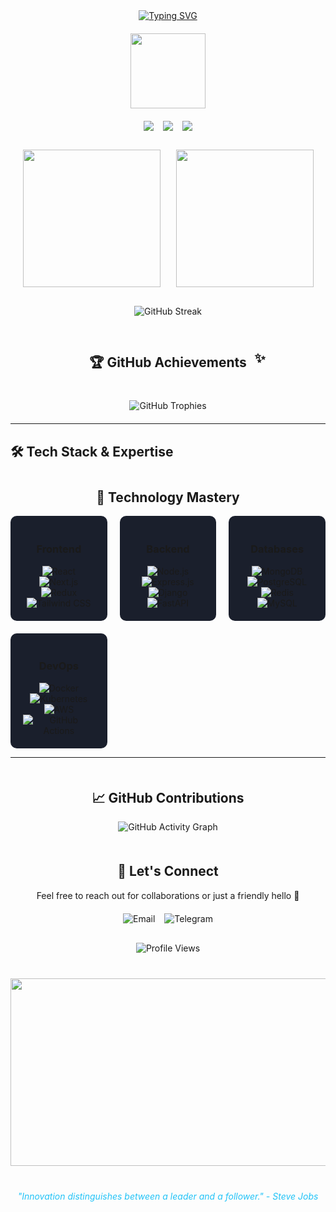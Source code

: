 <div align="center">
  
  <!-- Dynamic Animated Header -->
  <a href="https://git.io/typing-svg">
    <img src="https://readme-typing-svg.demolab.com?font=Fira+Code&weight=700&size=34&pause=1000&color=22C3F7&center=true&vCenter=true&width=700&lines=DINMUHAMMAD+YAGAFAROV;FULL+STACK+DEVELOPER;OPEN+SOURCE+CONTRIBUTOR;TECH+INNOVATOR;PROBLEM+SOLVER" alt="Typing SVG" />
  </a>
  
  <!-- Animated GIF with Floating Effect -->
  <div style="margin: 20px 0; animation: float 4s ease-in-out infinite;">
    <img src="https://media.giphy.com/media/M9gbBd9nbDrOTu1Mqx/giphy.gif" width="120"/>
  </div>
  
  <!-- Social Badges with Hover Effects -->
  <div style="display: flex; gap: 15px; justify-content: center; margin: 20px 0;">
    <a href="https://medium.com/@dinmuhammadyagafarov" target="_blank" style="transition: transform 0.3s;">
      <img src="https://img.shields.io/badge/-Medium-000000?style=for-the-badge&logo=medium&logoColor=white" onmouseover="this.style.transform='scale(1.1)'" onmouseout="this.style.transform='scale(1)'" />
    </a>
    <a href="https://leetcode.com/anodra/" target="_blank" style="transition: transform 0.3s;">
      <img src="https://img.shields.io/badge/-LeetCode-FFA116?style=for-the-badge&logo=leetcode&logoColor=black" onmouseover="this.style.transform='scale(1.1)'" onmouseout="this.style.transform='scale(1)'" />
    </a>
    <a href="https://github.com/yagafarov" target="_blank" style="transition: transform 0.3s;">
      <img src="https://img.shields.io/badge/-GitHub-181717?style=for-the-badge&logo=github&logoColor=white" onmouseover="this.style.transform='scale(1.1)'" onmouseout="this.style.transform='scale(1)'" />
    </a>
  </div>
  
  <!-- GitHub Stats Cards with Glow Effect -->
  <div style="display: flex; flex-wrap: wrap; justify-content: center; gap: 25px; margin: 30px 0;">
    <a href="https://github.com/yagafarov" style="text-decoration: none; transition: transform 0.3s, filter 0.3s;" onmouseover="this.style.transform='translateY(-5px)'; this.style.filter='drop-shadow(0 5px 15px rgba(34, 211, 247, 0.4))'" onmouseout="this.style.transform='none'; this.style.filter='none'">
      <img height="220" src="https://github-readme-stats.vercel.app/api?username=yagafarov&show_icons=true&theme=dark&hide_border=true&bg_color=0d1117&title_color=22D3F7&icon_color=22D3F7&include_all_commits=true" />
    </a>
    <a href="https://github.com/yagafarov" style="text-decoration: none; transition: transform 0.3s, filter 0.3s;" onmouseover="this.style.transform='translateY(-5px)'; this.style.filter='drop-shadow(0 5px 15px rgba(34, 211, 247, 0.4))'" onmouseout="this.style.transform='none'; this.style.filter='none'">
      <img height="220" src="https://github-readme-stats.vercel.app/api/top-langs?username=yagafarov&layout=compact&langs_count=8&card_width=320&theme=dark&hide_border=true&bg_color=0d1117&title_color=22D3F7" />
    </a>
  </div>
  
  <!-- GitHub Streak with Animation -->
  <div style="margin: 30px 0; animation: pulse 2s infinite;">
    <img src="https://streak-stats.demolab.com?user=yagafarov&theme=dark&hide_border=true&background=0d1117&ring=22D3F7&fire=22D3F7&currStreakLabel=22D3F7&sideNums=22D3F7&sideLabels=22D3F7" alt="GitHub Streak" />
  </div>
  
  <!-- Trophy Case with Shine Effect -->
  <h2 style="margin-bottom: 20px; position: relative; display: inline-block;">
    🏆 GitHub Achievements
    <span style="position: absolute; top: -5px; right: -30px; animation: shine 2s infinite;">✨</span>
  </h2>
  <div style="margin: 20px 0;">
    <img src="https://github-profile-trophy.vercel.app/?username=yagafarov&theme=darkhub&no-bg=true&no-frame=true&column=5&margin-w=15&margin-h=15" alt="GitHub Trophies" />
  </div>
  
</div>

---

## 🛠️ Tech Stack & Expertise

<div align="center">
  
  
  <!-- Technology Grid -->
  <h2 style="margin-top: 40px;">🔧 Technology Mastery</h2>
  <div style="display: grid; grid-template-columns: repeat(auto-fit, minmax(150px, 1fr)); gap: 20px; max-width: 900px; margin: 0 auto;">
    <div style="background: #1a1f2c; padding: 20px; border-radius: 10px; transition: transform 0.3s;" onmouseover="this.style.transform='scale(1.05)'" onmouseout="this.style.transform='scale(1)'">
      <h3>Frontend</h3>
      <div>
        <img src="https://img.shields.io/badge/React-61DAFB?style=flat&logo=react&logoColor=black" alt="React" />
        <img src="https://img.shields.io/badge/Next.js-000000?style=flat&logo=nextdotjs&logoColor=white" alt="Next.js" />
        <img src="https://img.shields.io/badge/Redux-764ABC?style=flat&logo=redux&logoColor=white" alt="Redux" />
        <img src="https://img.shields.io/badge/Tailwind_CSS-06B6D4?style=flat&logo=tailwind-css&logoColor=white" alt="Tailwind CSS" />
      </div>
    </div>
    <div style="background: #1a1f2c; padding: 20px; border-radius: 10px; transition: transform 0.3s;" onmouseover="this.style.transform='scale(1.05)'" onmouseout="this.style.transform='scale(1)'">
      <h3>Backend</h3>
      <div>
        <img src="https://img.shields.io/badge/Node.js-339933?style=flat&logo=nodedotjs&logoColor=white" alt="Node.js" />
        <img src="https://img.shields.io/badge/Express.js-000000?style=flat&logo=express&logoColor=white" alt="Express.js" />
        <img src="https://img.shields.io/badge/Django-092E20?style=flat&logo=django&logoColor=white" alt="Django" />
        <img src="https://img.shields.io/badge/FastAPI-009688?style=flat&logo=fastapi&logoColor=white" alt="FastAPI" />
      </div>
    </div>
    <div style="background: #1a1f2c; padding: 20px; border-radius: 10px; transition: transform 0.3s;" onmouseover="this.style.transform='scale(1.05)'" onmouseout="this.style.transform='scale(1)'">
      <h3>Databases</h3>
      <div>
        <img src="https://img.shields.io/badge/MongoDB-47A248?style=flat&logo=mongodb&logoColor=white" alt="MongoDB" />
        <img src="https://img.shields.io/badge/PostgreSQL-4169E1?style=flat&logo=postgresql&logoColor=white" alt="PostgreSQL" />
        <img src="https://img.shields.io/badge/Redis-DC382D?style=flat&logo=redis&logoColor=white" alt="Redis" />
        <img src="https://img.shields.io/badge/MySQL-4479A1?style=flat&logo=mysql&logoColor=white" alt="MySQL" />
      </div>
    </div>
    <div style="background: #1a1f2c; padding: 20px; border-radius: 10px; transition: transform 0.3s;" onmouseover="this.style.transform='scale(1.05)'" onmouseout="this.style.transform='scale(1)'">
      <h3>DevOps</h3>
      <div>
        <img src="https://img.shields.io/badge/Docker-2496ED?style=flat&logo=docker&logoColor=white" alt="Docker" />
        <img src="https://img.shields.io/badge/Kubernetes-326CE5?style=flat&logo=kubernetes&logoColor=white" alt="Kubernetes" />
        <img src="https://img.shields.io/badge/AWS-232F3E?style=flat&logo=amazon-aws&logoColor=white" alt="AWS" />
        <img src="https://img.shields.io/badge/GitHub_Actions-2088FF?style=flat&logo=github-actions&logoColor=white" alt="GitHub Actions" />
      </div>
    </div>
    
  </div>
</div>

---


<div align="center" style="margin: 50px 0;">
  
  <!-- GitHub Contributions Graph -->
  <h2>📈 GitHub Contributions</h2>
  <img src="https://github-readme-activity-graph.vercel.app/graph?username=yagafarov&theme=react-dark&bg_color=0d1117&hide_border=true&area=true&area_color=22d3f7&color=22d3f7" alt="GitHub Activity Graph" />
  
  <!-- Contact Section -->
  <h2 style="margin-top: 50px;">💬 Let's Connect</h2>
  <p>Feel free to reach out for collaborations or just a friendly hello 👋</p>
  
  <div style="display: flex; gap: 15px; justify-content: center; margin: 20px 0;">
    <a href="mailto:dinmuhammadyagafarov@gmail.com" style="text-decoration: none;">
      <img src="https://img.shields.io/badge/Email-D14836?style=for-the-badge&logo=gmail&logoColor=white" alt="Email" />
    </a>
    <a href="https://t.me/codewithdin" style="text-decoration: none;">
      <img src="https://img.shields.io/badge/Telegram-26A5E4?style=for-the-badge&logo=telegram&logoColor=white" alt="Telegram" />
    </a>
  </div>
  
  <!-- Visitor Counter -->
  <div style="margin: 30px 0;">
    <img src="https://komarev.com/ghpvc/?username=yagafarov&style=flat-square&color=22C3F7&label=PROFILE+VIEWS" alt="Profile Views"/>
  </div>
  
  <!-- Animated Footer -->
  <div style="margin: 40px 0; animation: float 6s ease-in-out infinite;">
    <img src="https://media.giphy.com/media/3o7TKSjRrfIPjeiVyM/giphy.gif" width="600" height="300"/>
  </div>
  
  <!-- Quote -->
  <p style="font-style: italic; color: #22C3F7; margin-top: 20px;">
    "Innovation distinguishes between a leader and a follower." - Steve Jobs
  </p>
  
</div>
